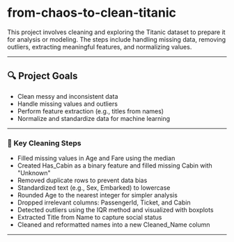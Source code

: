 # from-chaos-to-clean-titanic

This project involves cleaning and exploring the Titanic dataset to prepare it for analysis or modeling. The steps include handling missing data, removing outliers, extracting meaningful features, and normalizing values.

---

## 🔍 Project Goals

- Clean messy and inconsistent data
- Handle missing values and outliers
- Perform feature extraction (e.g., titles from names)
- Normalize and standardize data for machine learning

---
### 🧼 Key Cleaning Steps

- Filled missing values in Age and Fare using the median
- Created Has_Cabin as a binary feature and filled missing Cabin with "Unknown"
- Removed duplicate rows to prevent data bias
- Standardized text (e.g., Sex, Embarked) to lowercase
- Rounded Age to the nearest integer for simpler analysis
- Dropped irrelevant columns: PassengerId, Ticket, and Cabin
- Detected outliers using the IQR method and visualized with boxplots
- Extracted Title from Name to capture social status
- Cleaned and reformatted names into a new Cleaned_Name column

---
